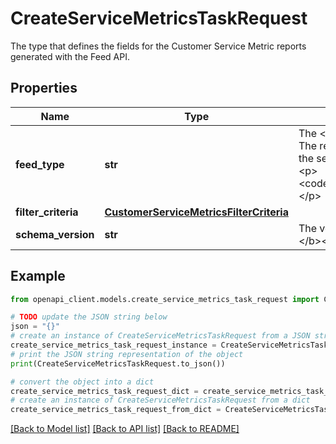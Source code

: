 # CreateServiceMetricsTaskRequest

The type that defines the fields for the Customer Service Metric reports generated with the Feed API.

## Properties

Name | Type | Description | Notes
------------ | ------------- | ------------- | -------------
**feed_type** | **str** | The &lt;strong&gt;feedType&lt;/strong&gt; specified for the task. The report lists the transaction details that contribute to the service metrics evaluation. Supported types include:&lt;p&gt;&lt;code&gt;CUSTOMER_SERVICE_METRICS_REPORT&lt;/code&gt;&lt;/p&gt; | [optional] 
**filter_criteria** | [**CustomerServiceMetricsFilterCriteria**](CustomerServiceMetricsFilterCriteria.md) |  | [optional] 
**schema_version** | **str** | The version number of the file format. &lt;p&gt;&lt;b&gt;Valid value: &lt;/b&gt;&lt;code&gt;1.0&lt;/code&gt;&lt;p&gt; | [optional] 

## Example

```python
from openapi_client.models.create_service_metrics_task_request import CreateServiceMetricsTaskRequest

# TODO update the JSON string below
json = "{}"
# create an instance of CreateServiceMetricsTaskRequest from a JSON string
create_service_metrics_task_request_instance = CreateServiceMetricsTaskRequest.from_json(json)
# print the JSON string representation of the object
print(CreateServiceMetricsTaskRequest.to_json())

# convert the object into a dict
create_service_metrics_task_request_dict = create_service_metrics_task_request_instance.to_dict()
# create an instance of CreateServiceMetricsTaskRequest from a dict
create_service_metrics_task_request_from_dict = CreateServiceMetricsTaskRequest.from_dict(create_service_metrics_task_request_dict)
```
[[Back to Model list]](../README.md#documentation-for-models) [[Back to API list]](../README.md#documentation-for-api-endpoints) [[Back to README]](../README.md)


